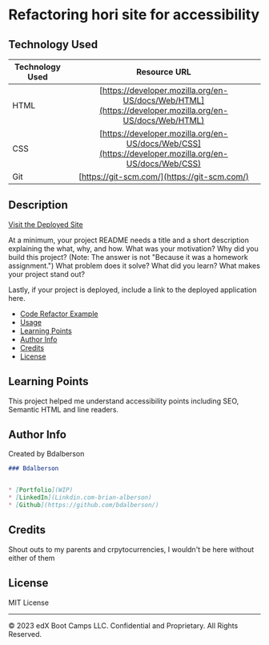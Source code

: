 # Refactoring hori site for accessibility 

## Technology Used 

| Technology Used         | Resource URL           | 
| ------------- |:-------------:| 
| HTML    | [https://developer.mozilla.org/en-US/docs/Web/HTML](https://developer.mozilla.org/en-US/docs/Web/HTML) | 
| CSS     | [https://developer.mozilla.org/en-US/docs/Web/CSS](https://developer.mozilla.org/en-US/docs/Web/CSS)      |   
| Git | [https://git-scm.com/](https://git-scm.com/)     |    

## Description 

[Visit the Deployed Site](https://bdalberson.github.io/Course1accessibility/)



At a minimum, your project README needs a title and a short description explaining the what, why, and how. What was your motivation? Why did you build this project? (Note: The answer is not "Because it was a homework assignment.") What problem does it solve? What did you learn? What makes your project stand out? 

Lastly, if your project is deployed, include a link to the deployed application here.






* [Code Refactor Example](#code-refactor-example)
* [Usage](#usage)
* [Learning Points](#learning-points)
* [Author Info](#author-info)
* [Credits](#credits)
* [License](#license)


## Learning Points 


This project helped me understand accessibility points including SEO, Semantic HTML and line readers.  


## Author Info

Created by Bdalberson 

```md
### Bdalberson


* [Portfolio](WIP) 
* [LinkedIn](Linkdin.com-brian-alberson)
* [Github](https://github.com/bdalberson/)
```

## Credits

Shout outs to my parents and crpytocurrencies, I wouldn't be here without either of them


## License

MIT License 



---

© 2023 edX Boot Camps LLC. Confidential and Proprietary. All Rights Reserved.